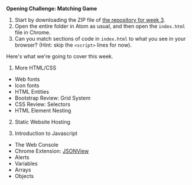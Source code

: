 **Opening Challenge: Matching Game**

1. Start by downloading the ZIP file of [the repository for week 3](https://github.com/kiei924-chicago/week3).
1. Open the entire folder in Atom as usual, and then open the `index.html` file in Chrome.  
1. Can you match sections of code in `index.html` to what you see in your browser? (Hint: skip the `<script>` lines for now).

Here's what we're going to cover this week.

1. More HTML/CSS
  * Web fonts
  * Icon fonts
  * HTML Entities
  * Bootstrap Review: Grid System
  * CSS Review: Selectors
  * HTML Element Nesting

2. Static Website Hosting

2. Introduction to Javascript
  * The Web Console
  * Chrome Extension: [JSONView](https://chrome.google.com/webstore/detail/jsonview/chklaanhfefbnpoihckbnefhakgolnmc)
  * Alerts
  * Variables
  * Arrays
  * Objects
  
